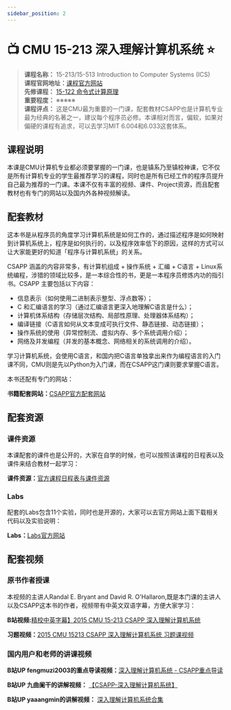 ```yaml
---
sidebar_position: 2
---
```


# 📺 CMU 15-213 深入理解计算机系统 ⭐️

>**课程名称：** 15-213/15-513 Introduction to Computer Systems (ICS)    
**课程官网地址：**[课程官方网站](https://www.cs.cmu.edu/~213/)    
**先修课程：** [15-122 命令式计算原理](https://hackway.org/docs/cs/freshman/datastructure/cs15122)     
**重要程度：** ※※※※※  
**课程评点：** 这是CMU最为重要的一门课，配套教材CSAPP也是计算机专业最为经典的名著之一，建议每个程序员必修。本课相对而言，偏软，如果对偏硬的课程有追求，可以去学习MIT 6.004和6.033这套体系。  


## 课程说明
本课是CMU计算机专业都必须要掌握的一门课，也是镇系乃至镇校神课，它不仅是所有计算机专业的学生最推荐学习的课程，同时也是所有已经工作的程序员提升自己最为推荐的一门课。本课不仅有丰富的视频、课件、Project资源，而且配套教材也有专门的网站以及国内外各种视频解读。

## 配套教材
这本书是从程序员的角度学习计算机系统是如何工作的，通过描述程序是如何映射到计算机系统上，程序是如何执行的，以及程序效率低下的原因，这样的方式可以让大家能更好的知道「程序与计算机系统」的关系。

CSAPP 涵盖的内容非常多，有计算机组成 + 操作系统 + 汇编 + C语言 + Linux系统编程，涉猎的领域比较多，是一本综合性的书，更是一本程序员修炼内功的指引书。CSAPP 主要包括以下内容：

- 信息表示（如何使用二进制表示整型、浮点数等）；
- C 和汇编语言的学习（通过汇编语言更深入地理解C语言是什么）；
- 计算机体系结构（存储层次结构、局部性原理、处理器体系结构）；
- 编译链接（C语言如何从文本变成可执行文件、静态链接、动态链接）；
- 操作系统的使用（异常控制流、虚拟内存、多个系统调用介绍）；
- 网络及并发编程（并发的基本概念、网络相关的系统调用的介绍）。

<Book img="https://hackweek-1251009918.cos.ap-shanghai.myqcloud.com/hackway/cs/s29195878.jpg" url="https://item.jd.com/12006637.html" title="深入理解计算机系统（原书第3版）"></Book>

学习计算机系统，会使用C语言，和国内把C语言单独拿出来作为编程语言的入门课不同，CMU则是先以Python为入门课，而在CSAPP这门课则要求掌握C语言。

<Book img="https://hackweek-1251009918.cos.ap-shanghai.myqcloud.com/hackway/cs/s1106934.jpg" url="https://item.jd.com/12746692.html" title="C程序设计语言（第2版新版典藏版）"></Book>

本书还配有专门的网站：

**书籍配套网站：**[CSAPP官方配套网站](http://csapp.cs.cmu.edu/)

## 配套资源
### 课件资源
本课配套的课件也是公开的，大家在自学的时候，也可以按照该课程的日程表以及课件来结合教材一起学习：

**课件资源：**[官方课程日程表与课件资源](https://www.cs.cmu.edu/~213/schedule.html)

### Labs
配套的Labs包含11个实验，同时也是开源的，大家可以去官方网站上面下载相关代码以及实验说明：

**Labs：**[Labs官方网站](http://csapp.cs.cmu.edu/3e/labs.html)

## 配套视频
### 原书作者授课
本视频的主讲人Randal E. Bryant and David R. O'Hallaron,既是本门课的主讲人以及CSAPP这本书的作者，视频带有中英文双语字幕，方便大家学习：

**B站视频:**[精校中英字幕】2015 CMU 15-213 CSAPP 深入理解计算机系统](https://www.bilibili.com/video/BV1iW411d7hd)

**习题视频：**[2015 CMU 15213 CSAPP 深入理解计算机系统 习题课视频](https://www.bilibili.com/video/BV1yy4y117YN)

### 国内用户和老师的讲课视频
**B站UP fengmuzi2003的重点导读视频：**[深入理解计算机系统 - CSAPP重点导读](https://www.bilibili.com/video/BV1RK4y1R7Kf)

**B站UP 九曲阑干的讲解视频：** [【CSAPP-深入理解计算机系统】](https://www.bilibili.com/video/BV1cD4y1D7uR)

**B站UP yaaangmin的讲解视频：** [深入理解计算机系统合集](https://www.bilibili.com/video/BV17K4y1N7Q2)






